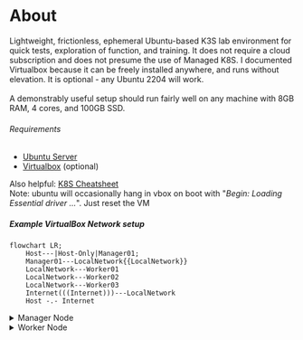 # About
Lightweight, frictionless, ephemeral Ubuntu-based K3S lab environment for quick tests, exploration of function, and training.  It does not require a cloud subscription and does not presume the use of Managed K8S.  I documented Virtualbox because it can be freely installed anywhere, and runs without elevation.  It is optional - any Ubuntu 2204 will work.\
\
A demonstrably useful setup should run fairly well on any machine with 8GB RAM, 4 cores, and 100GB SSD.

###### Requirements
  * [Ubuntu Server](https://ubuntu.com/download/server)
  * [Virtualbox](https://www.virtualbox.org/wiki/Downloads) (optional)

Also helpful:  [K8S Cheatsheet](https://github.com/pgaljan/blog/blob/main/K8SCheat.md)\
Note: ubuntu will occasionally hang in vbox on boot with "*Begin: Loading Essential driver ...*".  Just reset the VM

##### Example VirtualBox Network setup

```mermaid
flowchart LR;
    Host---|Host-Only|Manager01;
    Manager01---LocalNetwork{{LocalNetwork}}
    LocalNetwork---Worker01
    LocalNetwork---Worker02
    LocalNetwork---Worker03
    Internet(((Internet)))---LocalNetwork
    Host -.- Internet
```

     
<Details>
<summary>
Manager Node
</summary>

#### Virtualbox Config (optional)
2 vCPU, 2GB RAM, 25GB disk\
NIC 1: Bridged (will have an IP on the same as network your physical machine)\
NIC 2: Host-only (should have a 192.168.56.x IP - you ssh to this IP from the host)\

#### Prep the VM
```shell
sudo apt-get update
sudo apt upgrade -y
sudo apt install -y curl wget
```
#### Install K3S
*copy function may not work with this snippet*
```shell
curl -sfL https://get.k3s.io | sh -
sudo systemctl status k3s
```
#### Configure kubectl
```shell
mkdir ~/.kube
sudo cp /etc/rancher/k3s/k3s.yaml ~/.kube/config && sudo chown $USER ~/.kube/config
sudo chmod 600 ~/.kube/config && export KUBECONFIG=~/.kube/config
```
#### Check K3S
```shell
sudo kubectl get nodes
sudo kubectl cluster-info
sudo kubectl get pods -A
```
#### Create a Deployment
```shell
sudo kubectl create deployment  nginx-deployment --image nginx --replicas 2
sudo kubectl get deployment nginx-deployment
sudo kubectl get pods
sudo kubectl expose deployment nginx-deployment --type NodePort --port 80
```
#### Verify the Deployment
```shell
ip a | grep "enp" | grep "inet " 
sudo kubectl get svc nginx-deployment
```
curl http://bridged_ip:mapped_port
#### Enable the dashboard
```shell
sudo kubectl apply -f https://raw.githubusercontent.com/kubernetes/dashboard/v2.7.0/aio/deploy/recommended.yaml
sudo kubectl get pods,svc -n kubernetes-dashboard
sudo kubectl patch svc kubernetes-dashboard --type='json' -p '[{"op":"replace","path":"/spec/type","value":"NodePort"}]' -n kubernetes-dashboard
sudo kubectl get svc -n kubernetes-dashboard
```
#### Create dashboard yaml
```shell
vi dashboard.yaml
```
#### dashboard yaml contents
*copy function may not work with this snippet*
```yaml
apiVersion: v1
kind: ServiceAccount
metadata:
  name: admin-user
  namespace: kube-system
---
apiVersion: rbac.authorization.k8s.io/v1
kind: ClusterRoleBinding
metadata:
  name: admin-user
roleRef:
  apiGroup: rbac.authorization.k8s.io
  kind: ClusterRole
  name: cluster-admin
subjects:
- kind: ServiceAccount
  name: admin-user
  namespace: kube-system
```
#### Create service account. display token
```shell
sudo kubectl create -f dashboard.yaml
sudo kubectl -n kube-system  create token admin-user
```
#### Get IP and mapped port
```shell
ip a | grep "inet 192.168.56"
sudo kubectl get pods,svc -n kubernetes-dashboard
```
In a web browser on the host, go to https://192.168.56.x:3xxxx, paste token.
</Details>
<Details>
<summary>
Worker Node
</summary>
 
#### Virtualbox Config (optional)
2 vCPU, 2GB RAM, 25GB disk\
NIC 1: Bridged (will have an IP on the same as network your physical machine)\
Note - second NIC is unnecessary - you will be able to ssh from the manager node if needed.

#### Prep the Node
```shell
sudo apt-get update
sudo apt upgrade -y
sudo apt install -y curl wget
```
#### Install K3S
*copy function may not work with this snippet*
```shell
curl -sfL https://get.k3s.io | sh –
sudo systemctl status k3s
```
#### Get Node token (on manager)
```shell
sudo cat /var/lib/rancher/k3s/server/node-token
```
#### Join the cluster
*copy function may not work with this snippet*
```shell
sudo curl -sfL https://get.k3s.io | K3S_URL=https://<bridged ip>:6443 K3S_TOKEN="<pasted_token>" sh -
```
#### Reboot
```shell
sudo reboot
```
#### Start the Agent
```shell
sudo systemctl enable --now k3s-agent
```
#### Verify the node join (on manager)
```shell
sudo kubectl get nodes
```
</Details>

